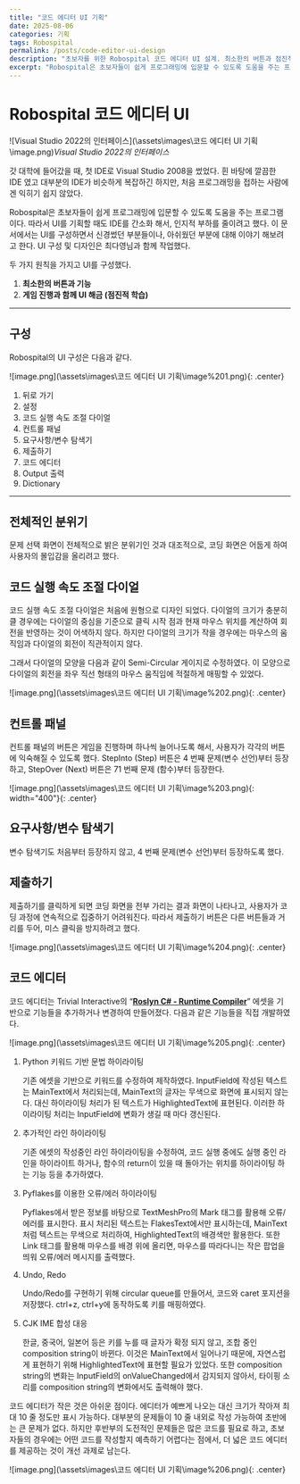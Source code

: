 ```yaml
---
title: "코드 에디터 UI 기획"
date: 2025-08-06
categories: 기획
tags: Robospital
permalink: /posts/code-editor-ui-design
description: "초보자를 위한 Robospital 코드 에디터 UI 설계. 최소한의 버튼과 점진적 학습을 통해 프로그래밍 입문자의 인지적 부하를 줄이는 UI/UX 기획."
excerpt: "Robospital은 초보자들이 쉽게 프로그래밍에 입문할 수 있도록 도움을 주는 프로그램으로, IDE를 간소화해서 인지적 부하를 줄이려고 했습니다."
---
```


# Robospital  코드 에디터 UI

![Visual Studio 2022의 인터페이스](\assets\images\코드 에디터 UI 기획\image.png)*Visual Studio 2022의 인터페이스*

갓 대학에 들어갔을 때, 첫 IDE로 Visual Studio 2008을 썼었다. 흰 바탕에 깔끔한 IDE 였고 대부분의 IDE가 비슷하게 복잡하긴 하지만, 처음 프로그래밍을 접하는 사람에겐 익히기 쉽지 않았다.

Robospital은 초보자들이 쉽게 프로그래밍에 입문할 수 있도록 도움을 주는 프로그램이다. 따라서 UI를 기획할 때도 IDE를 간소화 해서, 인지적 부하를 줄이려고 했다. 이 문서에서는 UI를 구성하면서 신경썼던 부분들이나, 아쉬웠던 부분에 대해 이야기 해보려고 한다. UI 구성 및 디자인은 최다영님과 함께 작업했다. 

두 가지 원칙을 가지고 UI를 구성했다. 

1. **최소한의 버튼과 기능**
2. **게임 진행과 함께 UI 해금 (점진적 학습)**

---

## 구성

Robospital의 UI 구성은 다음과 같다.

![image.png](\assets\images\코드 에디터 UI 기획\image%201.png){: .center}

1. 뒤로 가기
2. 설정
3. 코드 실행 속도 조절 다이얼
4. 컨트롤 패널
5. 요구사항/변수 탐색기
6. 제출하기
7. 코드 에디터
8. Output 출력
9. Dictionary

---

## 전체적인 분위기

문제 선택 화면이 전체적으로 밝은 분위기인 것과 대조적으로, 코딩 화면은 어둡게 하여 사용자의 몰입감을 올리려고 했다. 

## 코드 실행 속도 조절 다이얼

코드 실행 속도 조절 다이얼은 처음에 원형으로 디자인 되었다. 다이얼의 크기가 충분히 클 경우에는 다이얼의 중심을 기준으로 클릭 시작 점과 현재 마우스 위치를 계산하여 회전을 반영하는 것이 어색하지 않다. 하지만 다이얼의 크기가 작을 경우에는 마우스의 움직임과 다이얼의 회전이 직관적이지 않다.

그래서 다이얼의 모양을 다음과 같이 Semi-Circular 게이지로 수정하였다. 이 모양으로 다이얼의 회전을 좌우 직선 형태의 마우스 움직임에 적절하게 매핑할 수 있었다.

![image.png](\assets\images\코드 에디터 UI 기획\image%202.png){: .center}

## 컨트롤 패널

컨트롤 패널의 버튼은 게임을 진행하며 하나씩 늘어나도록 해서, 사용자가 각각의 버튼에 익숙해질 수 있도록 했다. StepInto (Step) 버튼은 4 번째 문제(변수 선언)부터 등장하고, StepOver (Next) 버튼은 71 번째 문제 (함수)부터 등장한다.

![image.png](\assets\images\코드 에디터 UI 기획\image%203.png){: width="400"}{: .center}

## 요구사항/변수 탐색기

변수 탐색기도 처음부터 등장하지 않고, 4 번째 문제(변수 선언)부터 등장하도록 했다.

## 제출하기

제출하기를 클릭하게 되면 코딩 화면을 전부 가리는 결과 화면이 나타나고, 사용자가 코딩 과정에 연속적으로 집중하기 어려워진다. 따라서 제출하기 버튼은 다른 버튼들과 거리를 두어, 미스 클릭을 방지하려고 했다. 

![image.png](\assets\images\코드 에디터 UI 기획\image%204.png){: .center}

## 코드 에디터

코드 에디터는 Trivial Interactive의 “[**Roslyn C# - Runtime Compiler**](https://assetstore.unity.com/packages/tools/integration/roslyn-c-runtime-compiler-142753)” 에셋을 기반으로 기능들을 추가하거나 변경하여 만들어졌다. 다음과 같은 기능들을 직접 개발하였다.

![image.png](\assets\images\코드 에디터 UI 기획\image%205.png){: .center}

1. Python 키워드 기반 문법 하이라이팅
    
    기존 에셋을 기반으로 키워드를 수정하여 제작하였다. InputField에 작성된 텍스트는 MainText에서 처리되는데, MainText의 글자는 무색으로 화면에 표시되지 않는다. 대신 하이라이팅 처리가 된 텍스트가 HighlightedText에 표현된다. 이러한 하이라이팅 처리는 InputField에 변화가 생길 때 마다 갱신된다.
    
2. 추가적인 라인 하이라이팅
    
    기존 에셋의 작성중인 라인 하이라이팅을 수정하여, 코드 실행 중에도 실행 중인 라인을 하이라이트 하거나, 함수의 return이 있을 때 돌아가는 위치를 하이라이팅 하는 기능 등을 추가하였다.
    
3. Pyflakes를 이용한 오류/에러 하이라이팅
    
    Pyflakes에서 받은 정보를 바탕으로 TextMeshPro의 Mark 태그를 활용해 오류/에러를 표시한다. 표시 처리된 텍스트는 FlakesText에서만 표시하는데, MainText처럼 텍스트는 무색으로 처리하여, HighlightedText의 배경색만 활용한다. 또한 Link 태그를 활용해 마우스를 배경 위에 올리면, 마우스를 따라다니는 작은 팝업을 띄워 오류/에러 메시지를 출력했다.
    
4. Undo, Redo
    
    Undo/Redo를 구현하기 위해 circular queue를 만들어서, 코드와 caret 포지션을 저장했다. ctrl+z, ctrl+y에 동작하도록 키를 매핑하였다.
    
5. CJK IME 합성 대응
    
    한글, 중국어, 일본어 등은 키를 누를 때 글자가 확정 되지 않고, 조합 중인 composition string이 바뀐다. 이것은 MainText에서 일어나기 때문에, 자연스럽게 표현하기 위해 HighlightedText에 표현할 필요가 있었다. 또한 composition string의 변화는 InputField의 onValueChanged에서 감지되지 않아서, 타이핑 소리를 composition string의 변화에서도 출력해야 했다.
    

코드 에디터가 작은 것은 아쉬운 점이다. 에디터가 예쁘게 나오는 대신 크기가 작아져 최대 10 줄 정도만 표시 가능하다. 대부분의 문제들이 10 줄 내외로 작성 가능하여 초반에는 큰 문제가 없다. 하지만 후반부의 도전적인 문제들은 많은 코드를 필요로 하고, 초보자들의 경우에는 어떤 코드를 작성할지 예측하기 어렵다는 점에서, 더 넓은 코드 에디터를 제공하는 것이 개선 과제로 남는다.

![image.png](\assets\images\코드 에디터 UI 기획\image%206.png){: .center}